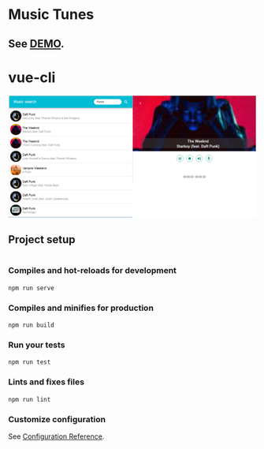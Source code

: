 # Music Tunes
## See [DEMO](https://alekseyfedorov.ru/vuemusic).
# vue-cli
![SPA, PWA](https://github.com/AlekseyFedorov27/Vue-Music-Tune/blob/master/Music%20Vue.png "DEMO weather")


## Project setup
```

```

### Compiles and hot-reloads for development
```
npm run serve
```

### Compiles and minifies for production
```
npm run build
```

### Run your tests
```
npm run test
```

### Lints and fixes files
```
npm run lint
```

### Customize configuration
See [Configuration Reference](https://cli.vuejs.org/config/).
